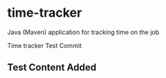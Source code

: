 # time-tracker
Java (Maven) application for tracking time on the job

Time tracker
Test Commit

## Test Content Added ##
